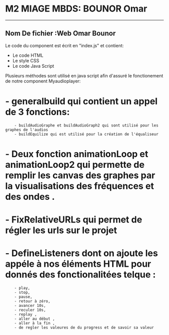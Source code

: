 
# M2 MIAGE MBDS: BOUNOR Omar 

_______________
## Nom De fichier :Web Omar Bounor

Le code du component est écrit en "index.js" et contient:
- Le code HTML
- Le style CSS
- Le code Java Script

Plusieurs méthodes sont utilisé en java script afin d'assuré le fonctionement de notre component Myaudioplayer:
# - generalbuild qui contient un appel de 3 fonctions:
		- buildAudioGraphe et buildAudioGraph2 qui sont utilisé pour les graphes de l'audios
		- buildEquilize qui est utilisé pour la création de l'équaliseur
# - Deux fonction animationLoop et animationLoop2 qui permette de remplir les canvas des graphes par la visualisations des fréquences et des ondes .
# - FixRelativeURLs qui permet de régler les urls sur le projet
# - DefineListeners dont on ajoute les appéle à nos éléments HTML pour donnés des fonctionalitées telque :
		- play, 
		- stop, 
		- pause, 
		- retour à zéro, 
		- avancer 10s, 
		- reculer 10s, 
		- replay , 
		- aller au début , 
		- aller à la fin , 
		- de regler les valeures de du progress et de savoir sa valeur  

		


 

